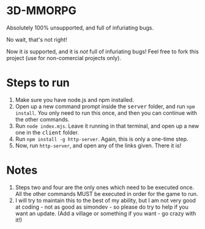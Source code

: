 # 3D-MMORPG
Absolutely 100% unsupported, and full of infuriating bugs.

No wait, that's not right!

Now it <em>is</em> supported, and it is <em>not</em> full of infuriating bugs! Feel free to fork this project (use for non-comercial projects only).

# Steps to run
1. Make sure you have node.js and npm installed.
2. Open up a new command prompt inside the <kbd>server</kbd> folder, and run `npm install`. You only need to run this once, and then you can continue with the other commands.
3. Run `node index.mjs`. Leave it running in that terminal, and open up a new one in the <kbd>client</kbd> folder.
4. Run `npm install -g http-server`. Again, this is only a one-time step.
5. Now, run `http-server`, and open any of the links given. There it is!

# Notes
1. Steps two and four are the only ones which need to be executed once. All the other commands MUST be executed in order for the game to run.
2. I will try to maintain this to the best of my ability, but I am not very good at coding - not as good as simondev - so please do try to help if you want an update. (Add a village or something if you want - go crazy with it!)
